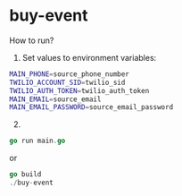 # buy-event
How to run?
1. Set values to environment variables:
```bash
MAIN_PHONE=source_phone_number
TWILIO_ACCOUNT_SID=twilio_sid
TWILIO_AUTH_TOKEN=twilio_auth_token
MAIN_EMAIL=source_email
MAIN_EMAIL_PASSWORD=source_email_password
```
2.
```go
go run main.go
```
or
```go
go build
./buy-event
```
